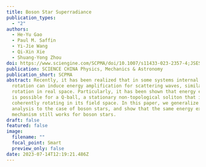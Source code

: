 ```yaml
---
title: Boson Star Superradiance
publication_types:
  - "2"
authors:
  - He-Yu Gao
  - Paul M. Saffin
  - Yi-Jie Wang
  - Qi-Xin Xie
  - Shuang-Yong Zhou
doi: https://www.sciengine.com/SCPMA/doi/10.1007/s11433-023-2357-4;JSESSIONID=a75bb862-604f-4a5d-8711-ab3d17506eb4
publication: SCIENCE CHINA Physics, Mechanics & Astronomy
publication_short: SCPMA
abstract: Recently, it has been realized that in some systems internal space
  rotation can induce energy amplification for scattering waves, similar to
  rotation in real space. Particularly, it has been shown that energy extraction
  is possible for a Q-ball, a stationary non-topological soliton that is
  coherently rotating in its field space. In this paper, we generalize the
  analysis to the case of boson stars, and show that the same energy extraction
  mechanism still works for boson stars.
draft: false
featured: false
image:
  filename: ""
  focal_point: Smart
  preview_only: false
date: 2023-07-14T12:19:21.486Z
---
```

